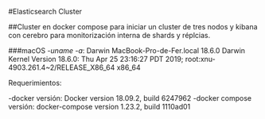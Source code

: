 #Elasticsearch Cluster

##Cluster en docker compose para iniciar un cluster de tres nodos y kibana con cerebro para monitorización interna de shards y réplcias.


###macOS
*-uname -a*: Darwin MacBook-Pro-de-Fer.local 18.6.0 Darwin Kernel Version 18.6.0: Thu Apr 25 23:16:27 PDT 2019; root:xnu-4903.261.4~2/RELEASE_X86_64 x86_64


Requerimientos:

-docker versión: Docker version 18.09.2, build 6247962
-docker compose versión: docker-compose version 1.23.2, build 1110ad01





